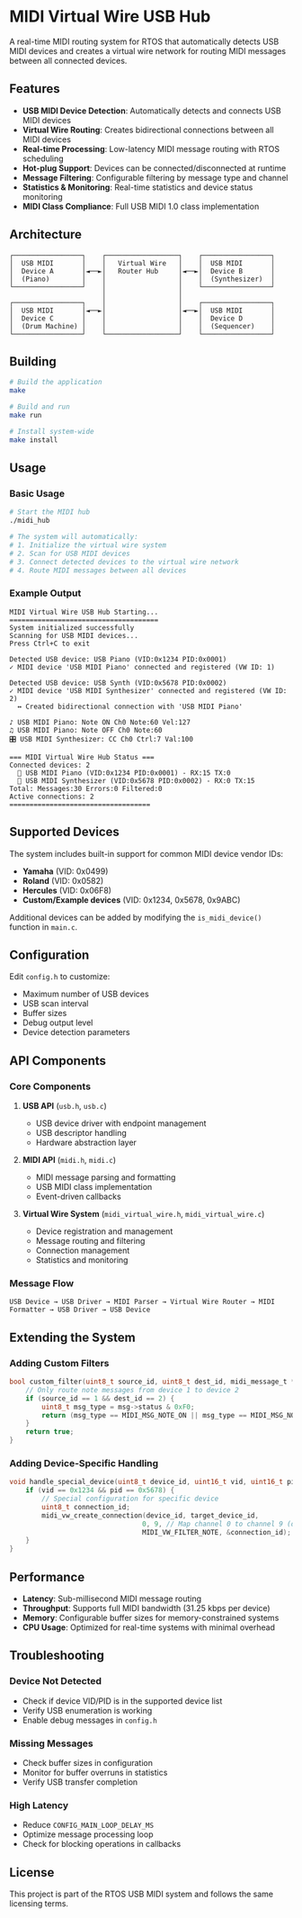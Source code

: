 # MIDI Virtual Wire USB Hub

A real-time MIDI routing system for RTOS that automatically detects USB MIDI devices and creates a virtual wire network for routing MIDI messages between all connected devices.

## Features

- **USB MIDI Device Detection**: Automatically detects and connects USB MIDI devices
- **Virtual Wire Routing**: Creates bidirectional connections between all MIDI devices
- **Real-time Processing**: Low-latency MIDI message routing with RTOS scheduling
- **Hot-plug Support**: Devices can be connected/disconnected at runtime
- **Message Filtering**: Configurable filtering by message type and channel
- **Statistics & Monitoring**: Real-time statistics and device status monitoring
- **MIDI Class Compliance**: Full USB MIDI 1.0 class implementation

## Architecture

```
┌─────────────────┐    ┌──────────────────┐    ┌─────────────────┐
│  USB MIDI       │    │   Virtual Wire   │    │  USB MIDI       │
│  Device A       │◄──►│   Router Hub     │◄──►│  Device B       │
│  (Piano)        │    │                  │    │  (Synthesizer)  │
└─────────────────┘    │                  │    └─────────────────┘
                       │                  │    
┌─────────────────┐    │                  │    ┌─────────────────┐
│  USB MIDI       │◄──►│                  │◄──►│  USB MIDI       │
│  Device C       │    │                  │    │  Device D       │
│  (Drum Machine) │    │                  │    │  (Sequencer)    │
└─────────────────┘    └──────────────────┘    └─────────────────┘
```

## Building

```bash
# Build the application
make

# Build and run
make run

# Install system-wide
make install
```

## Usage

### Basic Usage

```bash
# Start the MIDI hub
./midi_hub

# The system will automatically:
# 1. Initialize the virtual wire system
# 2. Scan for USB MIDI devices
# 3. Connect detected devices to the virtual wire network
# 4. Route MIDI messages between all devices
```

### Example Output

```
MIDI Virtual Wire USB Hub Starting...
=====================================
System initialized successfully
Scanning for USB MIDI devices...
Press Ctrl+C to exit

Detected USB device: USB Piano (VID:0x1234 PID:0x0001)
✓ MIDI device 'USB MIDI Piano' connected and registered (VW ID: 1)

Detected USB device: USB Synth (VID:0x5678 PID:0x0002)
✓ MIDI device 'USB MIDI Synthesizer' connected and registered (VW ID: 2)
  ↔ Created bidirectional connection with 'USB MIDI Piano'

♪ USB MIDI Piano: Note ON Ch0 Note:60 Vel:127
♫ USB MIDI Piano: Note OFF Ch0 Note:60
🎛 USB MIDI Synthesizer: CC Ch0 Ctrl:7 Val:100

=== MIDI Virtual Wire Hub Status ===
Connected devices: 2
  🎵 USB MIDI Piano (VID:0x1234 PID:0x0001) - RX:15 TX:0
  🎵 USB MIDI Synthesizer (VID:0x5678 PID:0x0002) - RX:0 TX:15
Total: Messages:30 Errors:0 Filtered:0
Active connections: 2
===================================
```

## Supported Devices

The system includes built-in support for common MIDI device vendor IDs:

- **Yamaha** (VID: 0x0499)
- **Roland** (VID: 0x0582) 
- **Hercules** (VID: 0x06F8)
- **Custom/Example devices** (VID: 0x1234, 0x5678, 0x9ABC)

Additional devices can be added by modifying the `is_midi_device()` function in `main.c`.

## Configuration

Edit `config.h` to customize:

- Maximum number of USB devices
- USB scan interval
- Buffer sizes
- Debug output level
- Device detection parameters

## API Components

### Core Components

1. **USB API** (`usb.h`, `usb.c`)
   - USB device driver with endpoint management
   - USB descriptor handling
   - Hardware abstraction layer

2. **MIDI API** (`midi.h`, `midi.c`)
   - MIDI message parsing and formatting
   - USB MIDI class implementation
   - Event-driven callbacks

3. **Virtual Wire System** (`midi_virtual_wire.h`, `midi_virtual_wire.c`)
   - Device registration and management
   - Message routing and filtering
   - Connection management
   - Statistics and monitoring

### Message Flow

```
USB Device → USB Driver → MIDI Parser → Virtual Wire Router → MIDI Formatter → USB Driver → USB Device
```

## Extending the System

### Adding Custom Filters

```c
bool custom_filter(uint8_t source_id, uint8_t dest_id, midi_message_t *msg) {
    // Only route note messages from device 1 to device 2
    if (source_id == 1 && dest_id == 2) {
        uint8_t msg_type = msg->status & 0xF0;
        return (msg_type == MIDI_MSG_NOTE_ON || msg_type == MIDI_MSG_NOTE_OFF);
    }
    return true;
}
```

### Adding Device-Specific Handling

```c
void handle_special_device(uint8_t device_id, uint16_t vid, uint16_t pid) {
    if (vid == 0x1234 && pid == 0x5678) {
        // Special configuration for specific device
        uint8_t connection_id;
        midi_vw_create_connection(device_id, target_device_id, 
                                 0, 9, // Map channel 0 to channel 9 (drums)
                                 MIDI_VW_FILTER_NOTE, &connection_id);
    }
}
```

## Performance

- **Latency**: Sub-millisecond MIDI message routing
- **Throughput**: Supports full MIDI bandwidth (31.25 kbps per device)
- **Memory**: Configurable buffer sizes for memory-constrained systems
- **CPU Usage**: Optimized for real-time systems with minimal overhead

## Troubleshooting

### Device Not Detected
- Check if device VID/PID is in the supported device list
- Verify USB enumeration is working
- Enable debug messages in `config.h`

### Missing Messages
- Check buffer sizes in configuration
- Monitor for buffer overruns in statistics
- Verify USB transfer completion

### High Latency
- Reduce `CONFIG_MAIN_LOOP_DELAY_MS`
- Optimize message processing loop
- Check for blocking operations in callbacks

## License

This project is part of the RTOS USB MIDI system and follows the same licensing terms.